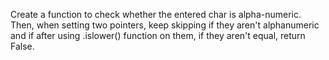 Create a function to check whether the entered char is alpha-numeric. Then, when setting two pointers, keep skipping if they aren't alphanumeric and if after using .islower() function on them, if they aren't equal, return False. ​
